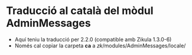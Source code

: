 Traducció al català del mòdul **AdminMessages**
===============================================
- Aquí teniu la traducció per 2.2.0 (compatible amb Zikula 1.3.0-6)
- Només cal copiar la carpeta **ca** a *zk*/modules/AdminMessages/locale/
